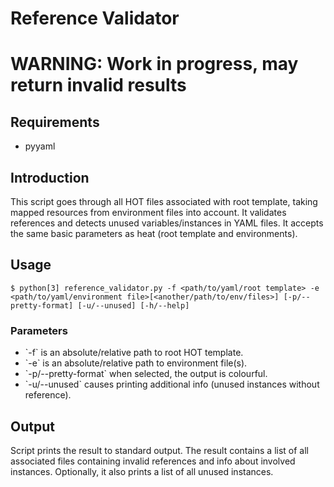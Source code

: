 Reference Validator
===================

<h1>WARNING: Work in progress, may return invalid results </h1>

<h2> Requirements </h2>

 - pyyaml

<h2> Introduction </h2>

This script goes through all HOT files associated with root template, taking mapped resources from environment files into account. It validates references and detects unused variables/instances in YAML files. It accepts the same basic parameters as heat (root template and environments).

<h2> Usage </h2>

    $ python[3] reference_validator.py -f <path/to/yaml/root template> -e <path/to/yaml/environment file>[<another/path/to/env/files>] [-p/--pretty-format] [-u/--unused] [-h/--help]

<h3> Parameters </h3>
<ul>
<li> `-f` is an absolute/relative path to root HOT template. </li>
<li> `-e` is an absolute/relative path to environment file(s). </li>
<li> `-p/--pretty-format` when selected, the output is colourful. </li>
<li> `-u/--unused` causes printing additional info (unused instances without reference).</li>
</ul>

<h2> Output </h2>

Script prints the result to standard output. The result contains a list of all associated files containing invalid references and info about involved instances. Optionally, it also prints a list of all unused instances.
